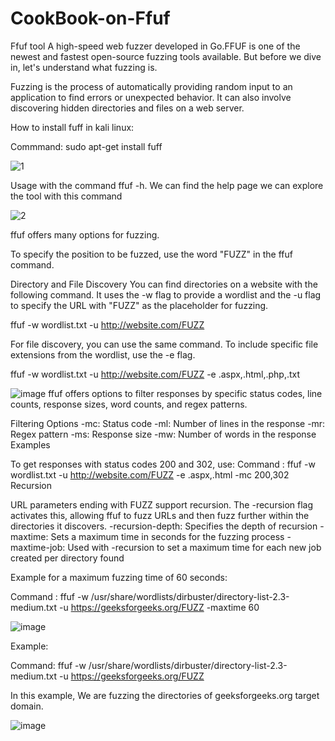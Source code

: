 # CookBook-on-Ffuf
Ffuf tool A high-speed web fuzzer developed in Go.FFUF is one of the newest and fastest open-source fuzzing tools available. But before we dive in, let's understand what fuzzing is.

Fuzzing is the process of automatically providing random input to an application to find errors or unexpected behavior. It can also involve discovering hidden directories and files on a web server.

How to install fuff in kali linux:

Commmand: sudo apt-get install fuff

![1](https://github.com/ChandrikaPadarthi/cookbook-on-fuff/assets/107339345/6c65a3ba-b012-4205-b677-239018c5d3ed)

Usage with the command ffuf -h. We can find the help page we can explore the tool with this command

![2](https://github.com/ChandrikaPadarthi/cookbook-on-fuff/assets/107339345/2b3624e4-757c-4470-b9a9-85f3c03a7cd2)

ffuf offers many options for fuzzing.

To specify the position to be fuzzed, use the word "FUZZ" in the ffuf command.

Directory and File Discovery
You can find directories on a website with the following command. It uses the -w flag to provide a wordlist and the -u flag to specify the URL with "FUZZ" as the placeholder for fuzzing.

ffuf -w wordlist.txt -u http://website.com/FUZZ

For file discovery, you can use the same command. To include specific file extensions from the wordlist, use the -e flag.

ffuf -w wordlist.txt -u http://website.com/FUZZ -e .aspx,.html,.php,.txt

![image](https://github.com/ChandrikaPadarthi/cookbook-on-fuff/assets/107339345/43ffbdef-15a4-4af6-97ef-619dd32b89b0)
ffuf offers options to filter responses by specific status codes, line counts, response sizes, word counts, and regex patterns.


Filtering Options
-mc: Status code
-ml: Number of lines in the response
-mr: Regex pattern
-ms: Response size
-mw: Number of words in the response
Examples

To get responses with status codes 200 and 302, use:
Command : ffuf -w wordlist.txt -u http://website.com/FUZZ -e .aspx,.html -mc 200,302
Recursion

URL parameters ending with FUZZ support recursion. The -recursion flag activates this, allowing ffuf to fuzz URLs and then fuzz further within the directories it discovers.
-recursion-depth: Specifies the depth of recursion
-maxtime: Sets a maximum time in seconds for the fuzzing process
-maxtime-job: Used with -recursion to set a maximum time for each new job created per directory found


Example for a maximum fuzzing time of 60 seconds:

Command : ffuf -w /usr/share/wordlists/dirbuster/directory-list-2.3-medium.txt -u https://geeksforgeeks.org/FUZZ -maxtime 60

![image](https://github.com/ChandrikaPadarthi/cookbook-on-ffuf/assets/107339345/ab850c5e-c2d9-43ef-a1a4-a810d339701d)


Example:

Command: ffuf -w /usr/share/wordlists/dirbuster/directory-list-2.3-medium.txt -u https://geeksforgeeks.org/FUZZ

In this example, We are fuzzing the directories of geeksforgeeks.org target domain.

![image](https://github.com/ChandrikaPadarthi/cookbook-on-fuff/assets/107339345/397a8759-1f45-4af0-a89a-ef0c45451830)

